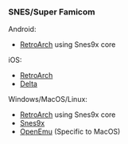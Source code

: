 ### SNES/Super Famicom

Android:
- [RetroArch](https://www.retroarch.com/?page=platforms) using Snes9x core

iOS:
- [RetroArch](https://apps.apple.com/ca/app/retroarch/id6499539433)
- [Delta](https://apps.apple.com/ca/app/delta-game-emulator/id1048524688)

Windows/MacOS/Linux:
- [RetroArch](https://www.retroarch.com/?page=platforms) using Snes9x core
- [Snes9x](https://github.com/snes9xgit/snes9x/releases)
- [OpenEmu](https://openemu.org) (Specific to MacOS)
